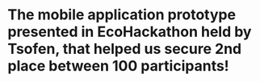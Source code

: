 <h1>The mobile application prototype presented in EcoHackathon held by Tsofen, that helped us secure 2nd place between 100 participants!</h1>

